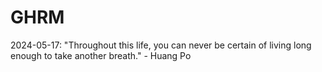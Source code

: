 # GHRM

2024-05-17: "Throughout this life, you can never be certain of living long enough to take another breath." - Huang Po